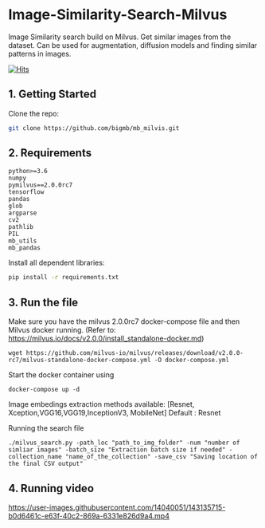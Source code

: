 # Image-Similarity-Search-Milvus
Image Similarity search build on Milvus.
Get similar images from the dataset. Can be used for augmentation, diffusion models and finding similar patterns in images.  

[![Hits](https://hits.seeyoufarm.com/api/count/incr/badge.svg?url=https%3A%2F%2Fgithub.com%2Fbigmb%2FImage-Similarity-Search-Milvus&count_bg=%2379C83D&title_bg=%23555555&icon=&icon_color=%23E7E7E7&title=hits&edge_flat=false)](https://hits.seeyoufarm.com)

## 1. Getting Started

Clone the repo:

  ```bash
  git clone https://github.com/bigmb/mb_milvis.git
  ```
  
## 2. Requirements

```
python>=3.6
numpy
pymilvus==2.0.0rc7
tensorflow
pandas
glob
argparse
cv2
pathlib
PIL
mb_utils
mb_pandas

```
Install all dependent libraries:
  ```bash
  pip install -r requirements.txt
  ```
## 3. Run the file

Make sure you have the milvus 2.0.0rc7 docker-compose file and then Milvus docker running. (Refer to: https://milvus.io/docs/v2.0.0/install_standalone-docker.md)
```
wget https://github.com/milvus-io/milvus/releases/download/v2.0.0-rc7/milvus-standalone-docker-compose.yml -O docker-compose.yml
```
Start the docker container using
```
docker-compose up -d
```

Image embedings extraction methods available:
[Resnet, Xception,VGG16,VGG19,InceptionV3, MobileNet]
Default : Resnet


Running the search file
```
./milvus_search.py -path_loc "path_to_img_folder" -num "number of simliar images" -batch_size "Extraction batch size if needed" -collection_name "name_of_the_collection" -save_csv "Saving location of the final CSV output"
```

## 4. Running video

https://user-images.githubusercontent.com/14040051/143135715-b0d6461c-e63f-40c2-869a-6331e826d9a4.mp4


